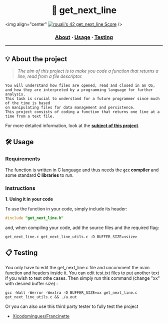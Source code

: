 <h1 align="center">
	📖 get_next_line 
</h1>

<img align="center" [![rouali's 42 get_next_line Score](https://badge42.vercel.app/api/v2/clind2tqi003508ld56s1n6tk/project/2871028)](https://github.com/JaeSeoKim/badge42) />
<!--<p align="center">
	<b><i>Reading a line on a fd is way too tedious</i></b><br>
</p>

<p align="center">
	<img alt="GitHub code size in bytes" src="https://img.shields.io/github/languages/code-size/rouali98/get_next_line?color=lightblue" />
	<img alt="Number of lines of code" src="https://img.shields.io/tokei/lines/github/rouali98/get_next_line?color=critical" />
	<img alt="Code language count" src="https://img.shields.io/github/languages/count/rouali98/get_next_line?color=yellow" />
	<img alt="GitHub top language" src="https://img.shields.io/github/languages/top/rouali98/get_next_line?color=blue" />
	<img alt="GitHub last commit" src="https://img.shields.io/github/last-commit/rouali98/get_next_line?color=green" />
</p>-->

<h3 align="center">
	<a href="#%EF%B8%8F-about">About</a>
	<span> · </span>
	<a href="#%EF%B8%8F-usage">Usage</a>
	<span> · </span>
	<a href="#-testing">Testing</a>
</h3>

---

## 💡 About the project

> _The aim of this project is to make you code a function that returns a line, read from a file descriptor._

	You will understand how files are opened, read and closed in an OS,
	and how they are interpreted by a programming language for further analysis.
	This task is crucial to understand for a future programmer since much of the time is based
	on manipulating files for data management and persistence.
	This project consists of coding a function that returns one line at a time from a text file.

For more detailed information, look at the [**subject of this project**](https://github.com/rouali98/42cursus/tree/main/Subject%20PDFs).


## 🛠️ Usage

### Requirements

The function is written in C language and thus needs the **`gcc` compiler** and some standard **C libraries** to run.

### Instructions

**1. Using it in your code**

To use the function in your code, simply include its header:

```C
#include "get_next_line.h"
```

and, when compiling your code, add the source files and the required flag:

```shell
get_next_line.c get_next_line_utils.c -D BUFFER_SIZE=<size>
```

## 📋 Testing

You only have to edit the get_next_line.c file and uncomment the main function and headers inside it.
You can edit test.txt files to put another text if you wish to test othe cases.
Then simply run this command (change "xx" with desired buffer size) :

```shell
gcc -Wall -Werror -Wextra -D BUFFER_SIZE=xx get_next_line.c get_next_line_utils.c && ./a.out
```

Or you can also use this third party tester to fully test the project

* [Xicodomingues/Francinette](https://github.com/xicodomingues/francinette)
